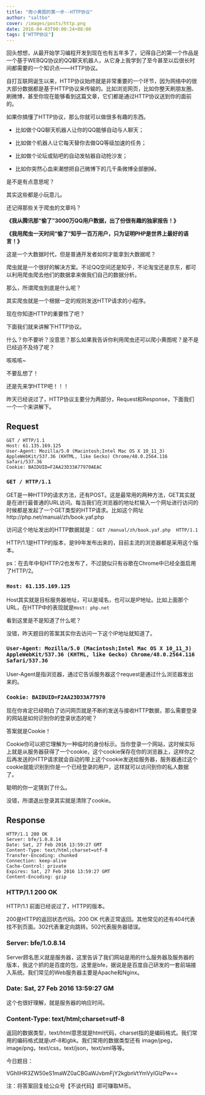 ```yaml
---
title: "爬小黄图的第一步--HTTP协议"
author: "saltbo"
cover: /images/posts/http.png
date: 2016-04-03T00:00:24+08:00
tags: ["HTTP协议"] 
---
```


回头想想，从最开始学习编程开发到现在也有五年多了，记得自己的第一个作品是一个基于WEBQQ协议的QQ聊天机器人，从它身上我学到了至今甚至以后很长时间都需要的一个知识点——HTTP协议。
<!-- more -->

自打互联网诞生以来，HTTP协议始终就是非常重要的一个环节，因为网络中的很大部分数据都是基于HTTP协议来传输的。比如浏览网页，比如你整天刷朋友圈、刷微博，甚至你现在能够看到这篇文章，它们都是通过HTTP协议送到你的面前的。

如果你搞懂了HTTP协议，那么你就可以做很多有趣的东西。

- 比如做个QQ聊天机器人让你的QQ能够自动与人聊天；

- 比如做个机器人让它每天替你去做QQ等级加速的任务；

- 比如做个论坛或贴吧的自动发帖器自动抢沙发；

- 比如你突然心血来潮想把自己微博下的几千条微博全部删掉。


是不是有点意思呢？

其实这些都是小玩意儿。

还记得那些关于爬虫的文章吗？

**《我从腾讯那“偷了”3000万QQ用户数据，出了份很有趣的独家报告！》**

**《我用爬虫一天时间“偷了”知乎一百万用户，只为证明PHP是世界上最好的语言！》**

这是一个大数据时代，但是普通开发者如何才能拿到大数据呢？

爬虫就是一个很好的解决方案。不论QQ空间还是知乎，不论淘宝还是京东，都可以利用爬虫爬去他们的数据拿来做我们自己的数据分析。



那么，所谓爬虫到底是什么呢？ 

其实爬虫就是一个根据一定的规则发送HTTP请求的小程序。

现在你知道HTTP的重要性了吧？

下面我们就来讲解下HTTP协议。

什么？你不要听？没意思？那么如果我告诉你利用爬虫还可以爬小黄图呢？是不是已经迫不及待了呢？

咳咳咳~

不要乱想了！

还是先来学HTTP吧！！！

昨天已经说过了，HTTP协议主要分为两部分，Request和Response，下面我们一个一个来讲解下。

## Request

```
GET / HTTP/1.1
Host: 61.135.169.125
User-Agent: Mozilla/5.0 (Macintosh;Intel Mac OS X 10_11_3) AppleWebKit/537.36 (KHTML, like Gecko) Chrome/48.0.2564.116 Safari/537.36
Cookie: BAIDUID=F2AA23D33A77970AEAC
```

### `GET / HTTP/1.1`

GET是一种HTTP的请求方法，还有POST。这是最常用的两种方法，GET其实就是在进行最普通的URL访问。每当我们在浏览器的地址栏输入一个网址进行访问的时候都是发起了一个GET类型的HTTP请求。比如这个网址http://php.net/manual/zh/book.yaf.php

访问这个地址发出的HTTP数据就是： `GET /manual/zh/book.yaf.php  HTTP/1.1`

HTTP/1.1是HTTP的版本，是99年发布出来的，目前主流的浏览器都是采用这个版本。

ps：在去年中旬HTTP/2也发布了，不过貌似只有谷歌在Chrome中已经全面启用了HTTP/2。

### `Host: 61.135.169.125`

Host其实就是目标服务器地址，可以是域名，也可以是IP地址。比如上面那个URL，在HTTP中的表现就是`Host: php.net`

看到这里是不是知道了什么呢？

没错，昨天题目的答案其实你去访问一下这个IP地址就知道了。

### `User-Agent: Mozilla/5.0 (Macintosh;Intel Mac OS X 10_11_3) AppleWebKit/537.36 (KHTML, like Gecko) Chrome/48.0.2564.116 Safari/537.36`

User-Agent是指浏览器，通过它告诉服务器这个request是通过什么浏览器发出来的。

### `Cookie: BAIDUID=F2AA23D33A77970`

现在你肯定已经明白了访问网页就是不断的发送与接收HTTP数据，那么需要登录的网站是如何识别你的登录状态的呢？

答案就是Cookie！

Cookie你可以把它理解为一种临时的身份标示。当你登录一个网站，这时候实际上就是从服务器获得了一个cookie，这个cookie保存在你的浏览器上，这样你之后再发送的HTTP请求就会自动的带上这个cookie发送给服务器，服务器通过这个cookie就能识别到你是一个已经登录的用户，这样就可以访问到你的私人数据了。

聪明的你一定猜到了什么。

没错，所谓退出登录其实就是清除了cookie。

## Response

```
HTTP/1.1 200 OK
Server: bfe/1.0.8.14
Date: Sat, 27 Feb 2016 13:59:27 GMT
Content-Type: text/html;charset=utf-8
Transfer-Encoding: chunked
Connection: keep-alive
Cache-Control: private
Expires: Sat, 27 Feb 2016 13:59:27 GMT
Content-Encoding: gzip
```

### HTTP/1.1 200 OK

HTTP/1.1 前面已经说过了，HTTP的版本。

200是HTTP的返回状态代码。200 OK 代表正常返回。其他常见的还有404代表找不到页面。302代表重定向跳转。502代表服务器错误。

### Server: bfe/1.0.8.14

Server顾名思义就是服务器，这里告诉了我们网站是用的什么服务器及服务器的版本，我这个抓的是百度的包，这里是bfe，据说是是百度自己研发的一套前端接入系统。我们常见的Web服务器主要是Apache和Nginx。

### Date: Sat, 27 Feb 2016 13:59:27 GM

这个也很好理解，就是服务器的响应时间。

### Content-Type: text/html;charset=utf-8

返回的数据类型，text/html意思就是html代码，charset指的是编码格式。我们常用的编码格式就是utf-8和gbk。我们常用的数据类型还有 image/jpeg，image/png，text/css，text/json，text/xml等等。

今日题目：

VGhlIHR3ZW50eS1maWZ0aCBGaWJvbmFjY2kgbnVtYmVyIGlzPw==

注：将答案回复给公众号【不谈代码】即可赚取M币。
